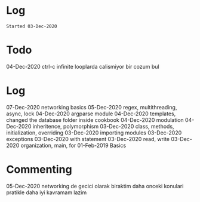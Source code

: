 # Log
`Started 03-Dec-2020`

# Todo
04-Dec-2020 ctrl-c infinite looplarda calismiyor bir cozum bul

# Log
07-Dec-2020 networking basics
05-Dec-2020 regex, multithreading, async, lock
04-Dec-2020 argparse module
04-Dec-2020 templates, changed the database folder inside cookbook
04-Dec-2020 modulation
04-Dec-2020 inheritence, polymorphism
03-Dec-2020 class, methods, initialization, overriding
03-Dec-2020 importing modules
03-Dec-2020 exceptions
03-Dec-2020 with statement
03-Dec-2020 read, write
03-Dec-2020 organization, main, for
01-Feb-2019 Basics

# Commenting
05-Dec-2020 networking de gecici olarak biraktim daha onceki konulari pratikle daha iyi kavramam lazim